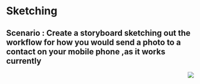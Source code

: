 <h1>Sketching</h1>
<h2>Scenario : Create a storyboard sketching out the workflow for how you would send a photo to a contact on your mobile phone ,as it works currently</h2>

<img style="float: right;" src="IMG_9082.jpg"/>

